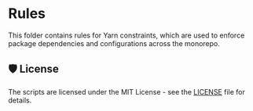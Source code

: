 # Rules

This folder contains rules for Yarn constraints, which are used to enforce package dependencies and configurations across the monorepo.

## 🛡️ License

The scripts are licensed under the MIT License - see the [LICENSE](../LICENSE) file for details.
